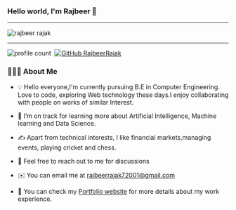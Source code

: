 ### Hello world, I'm Rajbeer 👋
---

![rajbeer rajak](https://user-images.githubusercontent.com/85821777/229724050-a1723997-fe1c-4d4c-b5c2-cb59cfc7fd11.png)

---

![profile count](https://komarev.com/ghpvc/?username=RajbeerRajak&color=red)&nbsp;
[![GitHub RajbeerRajak](https://img.shields.io/github/followers/RajbeerRajak?label=follow&style=social)](https://github.com/RajbeerRajak)&nbsp;

### 👨🏻‍💻 About Me

- 💡 Hello everyone,I'm currently pursuing B.E in Computer Engineering. Love to code, exploring Web technology these days.I enjoy collaborating with people on works of similar Interest.


- 🌱 I’m on track for learning more about Artificial Intelligence, Machine learning and Data Science. 
- ✍️ Apart from technical interests, I like financial markets,managing events, playing cricket and chess.
- 💬 Feel free to reach out to me for discussions
- ✉️ You can email me at rajbeerrajak72001@gmail.com 
- 📄 You can check my [Portfolio website](http://rajbeerportfolio.000webhostapp.com/) for more details about my work experience.


